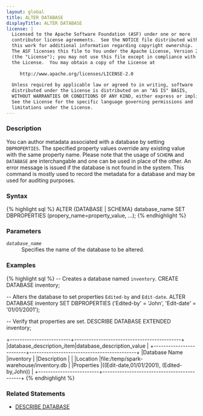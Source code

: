 ```yaml
---
layout: global
title: ALTER DATABASE
displayTitle: ALTER DATABASE
license: |
  Licensed to the Apache Software Foundation (ASF) under one or more
  contributor license agreements.  See the NOTICE file distributed with
  this work for additional information regarding copyright ownership.
  The ASF licenses this file to You under the Apache License, Version 2.0
  (the "License"); you may not use this file except in compliance with
  the License.  You may obtain a copy of the License at
 
     http://www.apache.org/licenses/LICENSE-2.0
 
  Unless required by applicable law or agreed to in writing, software
  distributed under the License is distributed on an "AS IS" BASIS,
  WITHOUT WARRANTIES OR CONDITIONS OF ANY KIND, either express or implied.
  See the License for the specific language governing permissions and
  limitations under the License.
---
```

### Description
You can author metadata associated with a database by setting `DBPROPERTIES`.  The specified property
values override any existing value with the same property name. Please note that the usage of 
`SCHEMA` and `DATABASE` are interchangable and one can be used in place of the other. An error message
is issued if the database is not found in the system. This command is mostly used to record the metadata
for a database and may be used for auditing purposes.

### Syntax
{% highlight sql %}
ALTER {DATABASE | SCHEMA} database_name SET DBPROPERTIES (propery_name=property_value, ...);
{% endhighlight %}

### Parameters
<dl>
  <dt><code><em>database_name</em></code></dt>
  <dd>
    Specifies the name of the database to be altered.
  </dd>
</dl>

### Examples
{% highlight sql %}
-- Creates a database named `inventory`.
CREATE DATABASE inventory;

-- Alters the database to set properties `Edited-by` and `Edit-date`.
ALTER DATABASE inventory SET DBPROPERTIES ('Edited-by' = 'John', 'Edit-date' = '01/01/2001');

-- Verify that properties are set.
DESCRIBE DATABASE EXTENDED inventory;

   +-------------------------+--------------------------------------------+
   |database_description_item|database_description_value                  |
   +-------------------------+--------------------------------------------+
   |Database Name            |inventory                                   |
   |Description              |                                            |
   |Location                 |file:/temp/spark-warehouse/inventory.db     |
   |Properties               |((Edit-date,01/01/2001), (Edited-by,John))  |
   +-------------------------+--------------------------------------------+
{% endhighlight %}

### Related Statements
- [DESCRIBE DATABASE](sql-ref-syntax-aux-describe-database.html)
